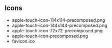 ## Icons
- apple-touch-icon-114x114-precomposed.png
- apple-touch-icon-144x144-precomposed.png
- apple-touch-icon-72x72-precomposed.png
- apple-touch-icon-precomposed.png
- favicon.ico
